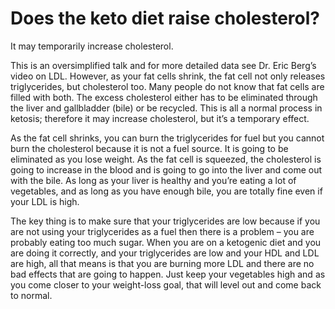 # Does the keto diet raise cholesterol?

It may temporarily increase cholesterol.

This is an oversimplified talk and for more detailed data see Dr. Eric Berg’s video on LDL. However, as your fat cells shrink, the fat cell not only releases triglycerides, but cholesterol too. Many people do not know that fat cells are filled with both. The excess cholesterol either has to be eliminated through the liver and gallbladder (bile) or be recycled. This is all a normal process in ketosis; therefore it may increase cholesterol, but it’s a temporary effect.

As the fat cell shrinks, you can burn the triglycerides for fuel but you cannot burn the cholesterol because it is not a fuel source. It is going to be eliminated as you lose weight. As the fat cell is squeezed, the cholesterol is going to increase in the blood and is going to go into the liver and come out with the bile. As long as your liver is healthy and you’re eating a lot of vegetables, and as long as you have enough bile, you are totally fine even if your LDL is high.

The key thing is to make sure that your triglycerides are low because if you are not using your triglycerides as a fuel then there is a problem – you are probably eating too much sugar. When you are on a ketogenic diet and you are doing it correctly, and your triglycerides are low and your HDL and LDL are high, all that means is that you are burning more LDL and there are no bad effects that are going to happen. Just keep your vegetables high and as you come closer to your weight-loss goal, that will level out and come back to normal.